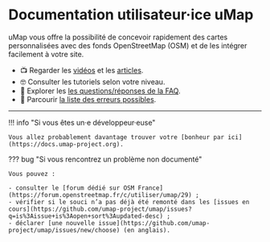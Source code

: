 # Documentation utilisateur·ice uMap

uMap vous offre la possibilité de concevoir rapidement des cartes personnalisées avec des fonds OpenStreetMap (OSM) et de les intégrer facilement à votre site.

- 📺 Regarder les [vidéos](videos.md) et les [articles](articles.md).
- 🤓 Consulter les tutoriels selon votre niveau.
- 🤔 Explorer les [les questions/réponses de la FAQ](support/faq.md).
- 🤕 Parcourir [la liste des erreurs possibles](support/errors.md).

---

!!! info "Si vous êtes un·e développeur·euse"

    Vous allez probablement davantage trouver votre [bonheur par ici](https://docs.umap-project.org).


??? bug "Si vous rencontrez un problème non documenté"

    Vous pouvez :

    - consulter le [forum dédié sur OSM France](https://forum.openstreetmap.fr/c/utiliser/umap/29) ;
    - vérifier si le souci n’a pas déjà été remonté dans les [issues en cours](https://github.com/umap-project/umap/issues?q=is%3Aissue+is%3Aopen+sort%3Aupdated-desc) ;
    - déclarer [une nouvelle issue](https://github.com/umap-project/umap/issues/new/choose) (en anglais).
